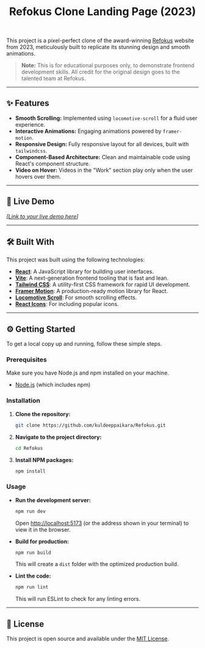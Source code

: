 
<div align="center">
  <br />
  <h1>Refokus Clone Landing Page (2023)</h1>
  <br />
</div>

This project is a pixel-perfect clone of the award-winning [Refokus](https://www.refokus.com/) website from 2023, meticulously built to replicate its stunning design and smooth animations.

> **Note:** This is for educational purposes only, to demonstrate frontend development skills. All credit for the original design goes to the talented team at Refokus.

---

## ✨ Features

*   **Smooth Scrolling:** Implemented using `locomotive-scroll` for a fluid user experience.
*   **Interactive Animations:** Engaging animations powered by `framer-motion`.
*   **Responsive Design:** Fully responsive layout for all devices, built with `tailwindcss`.
*   **Component-Based Architecture:** Clean and maintainable code using React's component structure.
*   **Video on Hover:** Videos in the "Work" section play only when the user hovers over them.

---

## 🚀 Live Demo

*[[Link to your live demo here](https://refokus-05iz.onrender.com/)]*

---

## 🛠️ Built With

This project was built using the following technologies:

*   **[React](https://reactjs.org/)**: A JavaScript library for building user interfaces.
*   **[Vite](https://vitejs.dev/)**: A next-generation frontend tooling that is fast and lean.
*   **[Tailwind CSS](https://tailwindcss.com/)**: A utility-first CSS framework for rapid UI development.
*   **[Framer Motion](https://www.framer.com/motion/)**: A production-ready motion library for React.
*   **[Locomotive Scroll](https://locomotivemtl.github.io/locomotive-scroll/)**: For smooth scrolling effects.
*   **[React Icons](https://react-icons.github.io/react-icons/)**: For including popular icons.

---

## ⚙️ Getting Started

To get a local copy up and running, follow these simple steps.

### Prerequisites

Make sure you have Node.js and npm installed on your machine.

*   [Node.js](https://nodejs.org/) (which includes npm)

### Installation

1.  **Clone the repository:**
    ```sh
    git clone https://github.com/kuldeeppaikara/Refokus.git
    ```
2.  **Navigate to the project directory:**
    ```sh
    cd Refokus
    ```
3.  **Install NPM packages:**
    ```sh
    npm install
    ```

### Usage

*   **Run the development server:**
    ```sh
    npm run dev
    ```
    Open [http://localhost:5173](http://localhost:5173) (or the address shown in your terminal) to view it in the browser.

*   **Build for production:**
    ```sh
    npm run build
    ```
    This will create a `dist` folder with the optimized production build.

*   **Lint the code:**
    ```sh
    npm run lint
    ```
    This will run ESLint to check for any linting errors.

---

## 📄 License

This project is open source and available under the [MIT License](LICENSE).
